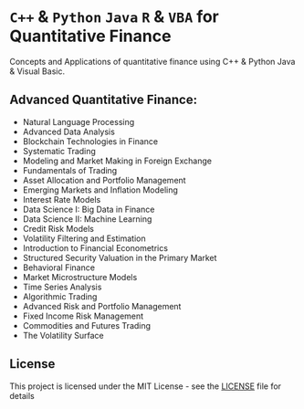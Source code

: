 # `C++` & `Python` `Java` `R` & `VBA` for Quantitative Finance
Concepts and Applications of quantitative finance using C++ & Python Java & Visual Basic.

## Advanced Quantitative Finance: 

- Natural Language Processing
- Advanced Data Analysis
- Blockchain Technologies in Finance
- Systematic Trading
- Modeling and Market Making in Foreign Exchange
- Fundamentals of Trading
- Asset Allocation and Portfolio Management
- Emerging Markets and Inflation Modeling
- Interest Rate Models
- Data Science I: Big Data in Finance
- Data Science II: Machine Learning
- Credit Risk Models
- Volatility Filtering and Estimation
- Introduction to Financial Econometrics
- Structured Security Valuation in the Primary Market
- Behavioral Finance
- Market Microstructure Models
- Time Series Analysis
- Algorithmic Trading
- Advanced Risk and Portfolio Management
- Fixed Income Risk Management
- Commodities and Futures Trading
- The Volatility Surface



## License
This project is licensed under the MIT License - see the [LICENSE](LICENSE) file for details
